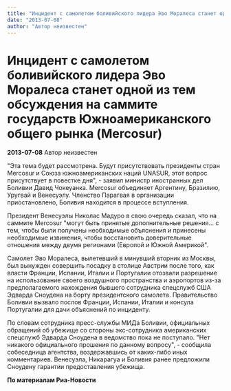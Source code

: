 ```yaml
---
title: "Инцидент с самолетом боливийского лидера Эво Моралеса станет одной из тем обсуждения на саммите государств Южноамериканского общего рынка (Mercosur)"
date: "2013-07-08"
author: "Автор неизвестен"
---
```


# Инцидент с самолетом боливийского лидера Эво Моралеса станет одной из тем обсуждения на саммите государств Южноамериканского общего рынка (Mercosur)

**2013-07-08** Автор неизвестен

"Эта тема будет рассмотрена. Будут присутствовать президенты стран Mercosur и Союза южноамериканских наций UNASUR, этот вопрос присутствует в повестке дня", - заявил министр иностранных дел Боливии Давид Чокеуанка. Mercosur объединяет Аргентину, Бразилию, Уругвай и Венесуэлу. Членство Парагвая в организации приостановлено, Боливия находится в процессе вступления.

Президент Венесуэлы Николас Мадуро в свою очередь сказал, что на саммите Mercosur "могут быть принятые дополнительные решения... с тем, чтобы были получены необходимые объяснения и принесены необходимые извинения, чтобы восстановить доверительные отношения между двумя регионами (Европой и Южной Америкой".

Самолет Эво Моралеса, вылетевший в минувший вторник из Москвы, был вынужден совершить посадку в столице Австрии после того, как власти Франции, Испании, Италии и Португалии отозвали разрешение на использование своего воздушного пространства и аэропортов из-за предполагаемого нахождения бывшего сотрудника спецслужб США Эдварда Сноудена на борту президентского самолета. Правительство Боливии вызвало послов Франции, Испании, Италии и консула Португалии для дачи объяснений по инциденту.

По словам сотрудника пресс-службы МИДа Боливии, официальных обращений об убежище со стороны экс-сотрудника американских спецслужб Эдварда Сноудена в ведомство пока не поступало. "Нет никакого официального прошения по данному вопросу", - сообщила собеседница агентства, воздержавшись от каких-либо иных комментариев. Венесуэла, Никарагуа и Боливия ранее предложили Сноудену гарантии предоставления убежища.

**По материалам Риа-Новости**